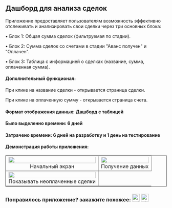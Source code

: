<h2>Дашборд для анализа сделок</h2>
<p>Приложение предоставляет пользователям возможность эффективно отслеживать и анализировать свои сделки через три основных блока:</p>
<p>• Блок 1: Общая сумма сделок (фильтруемая по стадии).</p>
<p>• Блок 2: Сумма сделок со счетами в стадии "Аванс получен" и "Оплачен".</p>
<p>• Блок 3: Таблица с информацией о сделках (название, сумма, оплаченная сумма).</p>

<h4>Дополнительный функционал:</h4>
<p>При клике на название сделки - открывается страница сделки.</p>
<p>При клике на оплаченную сумму - открывается страница счета.</p>
<h4>Формат отображения данных: Дашборд с таблицей</h4>
<h4>Было выделенно времени: 6 дней</h4>
<h4>Затрачено времени: 6 дней на разработку и 1 день на тестирование</h4>
<h4>Демонстрация работы приложения:</h4>
<table width="100%" cellSpacing="1" cellpadding="1" border="1">
  <tr>
    <td><img  width="100%" src="https://github.com/user-attachments/assets/8d2b961c-12a2-469c-941c-0d1056bfc025"><div align="center">Начальный экран</div></td>
    <td><img  width="100%" src="https://github.com/user-attachments/assets/d4a61456-a656-499f-a314-b9dd2c97945c"><div align="center">Получение данных</div></td>
  </tr>
  <tr>
    <td><img  width="100%" src="https://github.com/user-attachments/assets/3613926f-50dd-44f6-91e4-e677c50ef64d"><div align="center">Показывать неоплаченные сделки</div></td>
  </tr>
</table>
<h3>Понравилось приложение? закажите похожее: <a target="_blank" href="https://t.me/timofey_bitrix24"><img alt="telegram"  width="24px" height="24px" title="telegram" src="https://github.com/user-attachments/assets/9092b79a-c4e0-45e0-af75-86ce4ad47b8b"></a> <a target="_blank" href="https://vk.com/timofey_bitrix24"><img  width="24px" height="24px" alt="vk" title="vk" src="https://github.com/user-attachments/assets/93ea1801-dd33-43ad-99c1-79c41c8ddfbd"></a></h3>
